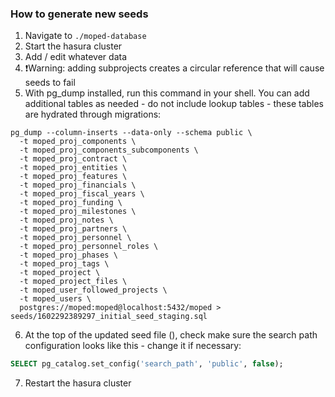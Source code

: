 ### How to generate new seeds

1. Navigate to `./moped-database`
2. Start the hasura cluster
3. Add / edit whatever data
4. ❗️Warning: adding subprojects creates a circular reference that will cause seeds to fail
5. With pg_dump installed, run this command in your shell. You can add additional tables as needed - do not include lookup tables - these tables are hydrated through migrations:

```shell
pg_dump --column-inserts --data-only --schema public \
  -t moped_proj_components \
  -t moped_proj_components_subcomponents \
  -t moped_proj_contract \
  -t moped_proj_entities \
  -t moped_proj_features \
  -t moped_proj_financials \
  -t moped_proj_fiscal_years \
  -t moped_proj_funding \
  -t moped_proj_milestones \
  -t moped_proj_notes \
  -t moped_proj_partners \
  -t moped_proj_personnel \
  -t moped_proj_personnel_roles \
  -t moped_proj_phases \
  -t moped_proj_tags \
  -t moped_project \
  -t moped_project_files \
  -t moped_user_followed_projects \
  -t moped_users \
  postgres://moped:moped@localhost:5432/moped > seeds/1602292389297_initial_seed_staging.sql
```

6. At the top of the updated seed file (), check make sure the search path configuration looks like this - change it if necessary:

```sql
SELECT pg_catalog.set_config('search_path', 'public', false);
```

7. Restart the hasura cluster
